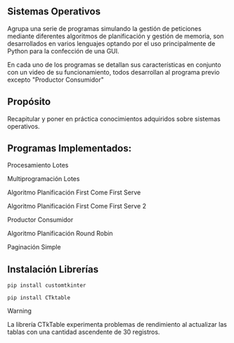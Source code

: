 ## Sistemas Operativos

Agrupa una serie de programas simulando la gestión de peticiones mediante diferentes algoritmos de planificación y gestión de memoria, son desarrollados en varios lenguajes optando por el uso principalmente de Python para la confección de una GUI.

En cada uno de los programas se detallan sus características en conjunto con un video de su funcionamiento, todos desarrollan al programa previo excepto "Productor Consumidor"

## Propósito

Recapitular y poner en práctica conocimientos adquiridos sobre sistemas operativos.

## Programas Implementados:

Procesamiento Lotes

Multiprogramación Lotes

Algoritmo Planificación First Come First Serve

Algoritmo Planificación First Come First Serve 2

Productor Consumidor

Algoritmo Planificación Round Robin

Paginación Simple

## Instalación Librerías

```
pip install customtkinter

pip install CTktable
```

> [!WARNING]
> La librería CTkTable experimenta problemas de rendimiento al actualizar las tablas con una cantidad ascendente de 30 registros.

